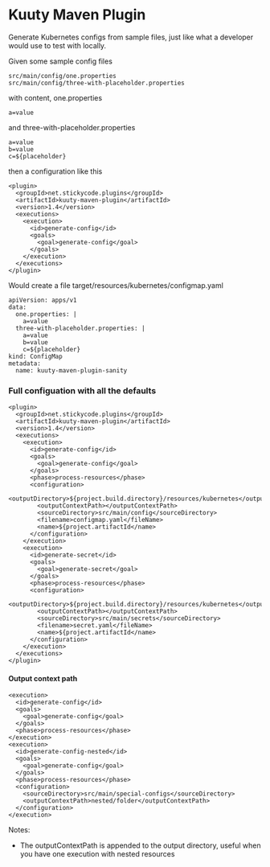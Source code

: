 # Kuuty Maven Plugin

Generate Kubernetes configs from sample files, just like what a developer would use to test with locally.

Given some sample config files
```
src/main/config/one.properties
src/main/config/three-with-placeholder.properties
```

with content, one.properties
```
a=value
```

and three-with-placeholder.properties
```
a=value
b=value
c=${placeholder}
```

then a configuration like this
```
<plugin>
  <groupId>net.stickycode.plugins</groupId>
  <artifactId>kuuty-maven-plugin</artifactId>
  <version>1.4</version>
  <executions>
    <execution>
      <id>generate-config</id>
      <goals>
        <goal>generate-config</goal>
      </goals>
    </execution>
  </executions>
</plugin>
```

Would create a file target/resources/kubernetes/configmap.yaml
```
apiVersion: apps/v1
data:
  one.properties: |
    a=value
  three-with-placeholder.properties: |
    a=value
    b=value
    c=${placeholder}
kind: ConfigMap
metadata:
  name: kuuty-maven-plugin-sanity
```

### Full configuation with all the defaults

```
<plugin>
  <groupId>net.stickycode.plugins</groupId>
  <artifactId>kuuty-maven-plugin</artifactId>
  <version>1.4</version>
  <executions>
    <execution>
      <id>generate-config</id>
      <goals>
        <goal>generate-config</goal>
      </goals>
      <phase>process-resources</phase>
      <configuration>
        <outputDirectory>${project.build.directory}/resources/kubernetes</outputDirectory>
        <outputContextPath></outputContextPath>
        <sourceDirectory>src/main/config</sourceDirectory>
        <filename>configmap.yaml</fileName>
        <name>${project.artifactId</name>
      </configuration>
    </execution>
    <execution>
      <id>generate-secret</id>
      <goals>
        <goal>generate-secret</goal>
      </goals>
      <phase>process-resources</phase>
      <configuration>
        <outputDirectory>${project.build.directory}/resources/kubernetes</outputDirectory>
        <outputContextPath></outputContextPath>
        <sourceDirectory>src/main/secrets</sourceDirectory>
        <filename>secret.yaml</fileName>
        <name>${project.artifactId</name>
      </configuration>
    </execution>
  </executions>
</plugin>
```

#### Output context path

```
<execution>
  <id>generate-config</id>
  <goals>
    <goal>generate-config</goal>
  </goals>
  <phase>process-resources</phase>
</execution>
<execution>
  <id>generate-config-nested</id>
  <goals>
    <goal>generate-config</goal>
  </goals>
  <phase>process-resources</phase>
  <configuration>
    <sourceDirectory>src/main/special-configs</sourceDirectory>
    <outputContextPath>nested/folder</outputContextPath>
  </configuration>
</execution>
```

Notes:
* The outputContextPath is appended to the output directory, useful when you have one execution with nested resources
